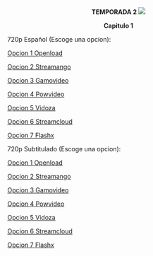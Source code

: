 <div align="center"><b>TEMPORADA 2
<img src="https://image.tmdb.org/t/p/w780/srylCl7qShAqDGEl1KY9E1wrDsf.jpg">

Capitulo 1</b></center></div>

720p Español (Escoge una opcion):

<a href="https://openload.co/f/HEQbeLMbY5Q/">Opcion 1 Openload</a>

<a href="https://streamango.com/f/knatlpmfmkfbeabd/">Opcion 2 Streamango</a>

<a href="http://gamovideo.com/clwrmnw23cl3">Opcion 3 Gamovideo</a>

<a href="http://powvideo.net/jg6efnnrx29s">Opcion 4 Powvideo</a>

<a href="https://vidoza.net/im30a72rm4fq.html">Opcion 5 Vidoza</a>

<a href="http://streamcloud.eu/s0cqh8wxza8d">Opcion 6 Streamcloud</a>

<a href="https://www.flashx.tv/ud4boc6xm7bb.html">Opcion 7 Flashx</a>

720p Subtitulado (Escoge una opcion):

<a href="https://openload.co/f/u8Q7KVYemyA">Opcion 1 Openload</a>

<a href="https://streamango.com/f/bqmsdnrntdeqqprk/">Opcion 2 Streamango</a>

<a href="http://gamovideo.com/h2o51kitgnro">Opcion 3 Gamovideo</a>

<a href="http://powvideo.net/9i2iib2ppao9">Opcion 4 Powvideo</a>

<a href="https://vidoza.net/7gsazghqm5ws.html">Opcion 5 Vidoza</a>

<a href="http://streamcloud.eu/1vslxl9fs1fi">Opcion 6 Streamcloud</a>

<a href="https://www.flashx.tv/q3ae0g92dkuc.html">Opcion 7 Flashx</a>
